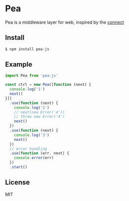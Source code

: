 # Pea
Pea is a middleware layer for web, inspired by the [connect](https://github.com/senchalabs/connect)

## Install
```sh
$ npm install pea-js
```

## Example
```javascript
import Pea from 'pea-js'

const ctrl = new Pea([function (next) {
  console.log('1')
  next()
}])
  .use(function (next) {
    console.log('2')
    // next(new Error('4'))
    // throw new Error('4')
    next()
  })
  .use(function (next) {
    console.log('3')
    next()
  })
  // error handling
  .use(function (err, next) {
    console.error(err)
  })
  .start()
```

## License
MIT
